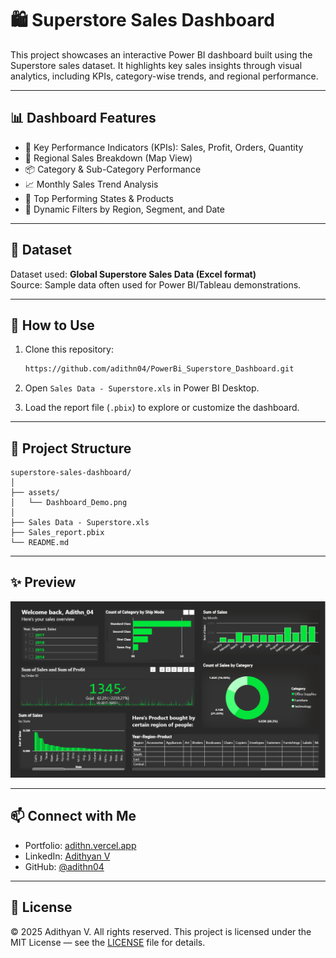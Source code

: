 # 🛍️ Superstore Sales Dashboard

This project showcases an interactive Power BI dashboard built using the Superstore sales dataset. It highlights key sales insights through visual analytics, including KPIs, category-wise trends, and regional performance.


---

## 📊 Dashboard Features

- 🔹 Key Performance Indicators (KPIs): Sales, Profit, Orders, Quantity
- 📍 Regional Sales Breakdown (Map View)
- 📦 Category & Sub-Category Performance
- 📈 Monthly Sales Trend Analysis
- 🧭 Top Performing States & Products
- 📁 Dynamic Filters by Region, Segment, and Date

---

## 📁 Dataset

Dataset used: **Global Superstore Sales Data (Excel format)**  
Source: Sample data often used for Power BI/Tableau demonstrations.

---

## 🚀 How to Use

1. Clone this repository:
   ```bash
   https://github.com/adithn04/PowerBi_Superstore_Dashboard.git
   ```

2. Open `Sales Data - Superstore.xls` in Power BI Desktop.

3. Load the report file (`.pbix`) to explore or customize the dashboard.

---

## 📌 Project Structure

```
superstore-sales-dashboard/
│
├── assets/
│   └── Dashboard_Demo.png
│
├── Sales Data - Superstore.xls
├── Sales_report.pbix
└── README.md
```

---

## ✨ Preview

![Dashboard Preview](assets/Dashboard_Screenshot.png)

---

## 📫 Connect with Me

- Portfolio: [adithn.vercel.app](https://adithn.vercel.app)
- LinkedIn: [Adithyan V](https://www.linkedin.com/in/adithyan-v-54289a258/)
- GitHub: [@adithn04](https://github.com/adithn04)

---

## 📌 License

© 2025 Adithyan V. All rights reserved.
This project is licensed under the MIT License — see the [LICENSE](LICENSE) file for details.
